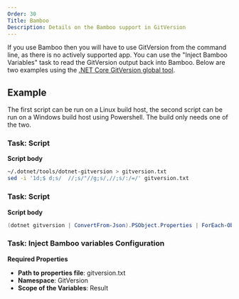 ```yaml
---
Order: 30
Title: Bamboo
Description: Details on the Bamboo support in GitVersion
---
```


If you use Bamboo then you will have to use GitVersion from the command line, as
there is no actively supported app.  You can use the "Inject Bamboo Variables"
task to read the GitVersion output back into Bamboo. Below are two examples
using the [.NET Core GitVersion global tool](https://www.nuget.org/packages/GitVersion.Tool/).

## Example

The first script can be run on a Linux build host, the second script can be run on
a Windows build host using Powershell. The build only needs one of the two.

### Task: Script

**Script body**

```bash
~/.dotnet/tools/dotnet-gitversion > gitversion.txt
sed -i '1d;$ d;s/  //;s/"//g;s/,//;s/:/=/' gitversion.txt
```

### Task: Script

**Script body**

```powershell
(dotnet gitversion | ConvertFrom-Json).PSObject.Properties | ForEach-Object { Write-Output "$($_.Name)=$($_.Value)" } | Out-File -Encoding UTF8 -FilePath gitversion.txt
```

### Task: Inject Bamboo variables Configuration

**Required Properties**

- __Path to properties file__: gitversion.txt
- __Namespace__: GitVersion
- __Scope of the Variables__: Result
